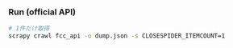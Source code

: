 ### Run (official API)
```bash
# 1件だけ取得
scrapy crawl fcc_api -o dump.json -s CLOSESPIDER_ITEMCOUNT=1
```
